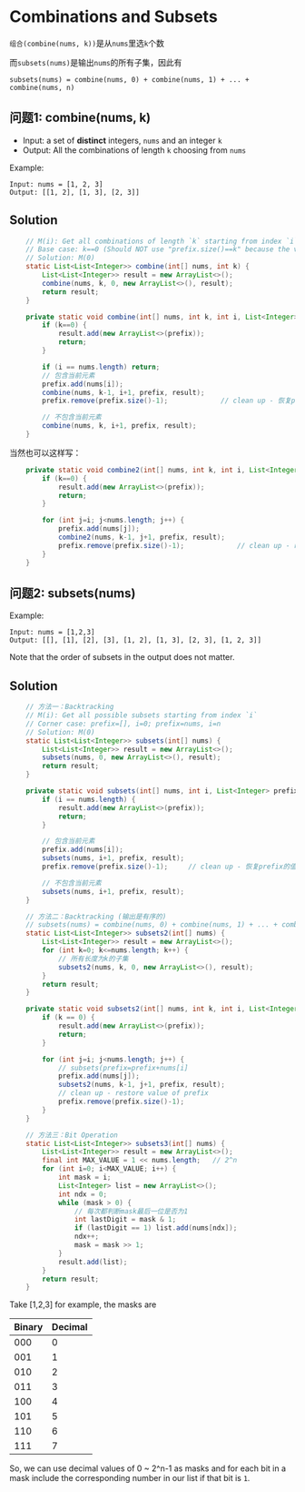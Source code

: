 # Combinations and Subsets
`组合(combine(nums, k))`是从`nums`里选`k`个数

而`subsets(nums)`是输出`nums`的所有子集，因此有

```
subsets(nums) = combine(nums, 0) + combine(nums, 1) + ... + combine(nums, n)
```

## 问题1: combine(nums, k)
- Input: a set of **distinct** integers, `nums` and an integer `k`
- Output: All the combinations of length `k` choosing from `nums`

Example:

```
Input: nums = [1, 2, 3]
Output: [[1, 2], [1, 3], [2, 3]]
```

## Solution

```java
    // M(i): Get all combinations of length `k` starting from index `i`
    // Base case: k==0 (Should NOT use "prefix.size()==k" because the value of `k` keeps changing at every iteration)
    // Solution: M(0)
    static List<List<Integer>> combine(int[] nums, int k) {
        List<List<Integer>> result = new ArrayList<>();
        combine(nums, k, 0, new ArrayList<>(), result);
        return result;
    }

    private static void combine(int[] nums, int k, int i, List<Integer> prefix, List<List<Integer>> result) {
        if (k==0) {
            result.add(new ArrayList<>(prefix));
            return;
        }

        if (i == nums.length) return;
        // 包含当前元素
        prefix.add(nums[i]);
        combine(nums, k-1, i+1, prefix, result);
        prefix.remove(prefix.size()-1);             // clean up - 恢复prefix的值

        // 不包含当前元素
        combine(nums, k, i+1, prefix, result);
    }
```

当然也可以这样写：

```java
    private static void combine2(int[] nums, int k, int i, List<Integer> prefix, List<List<Integer>> result) {
        if (k==0) {
            result.add(new ArrayList<>(prefix));
            return;
        }

        for (int j=i; j<nums.length; j++) {
            prefix.add(nums[j]);
            combine2(nums, k-1, j+1, prefix, result);
            prefix.remove(prefix.size()-1);             // clean up - restore the value of `prefix`
        }
    }
```

## 问题2: subsets(nums)
Example:

```
Input: nums = [1,2,3]
Output: [[], [1], [2], [3], [1, 2], [1, 3], [2, 3], [1, 2, 3]]
```

Note that the order of subsets in the output does not matter.

## Solution

```java
    // 方法一：Backtracking
    // M(i): Get all possible subsets starting from index `i`
    // Corner case: prefix=[], i=0; prefix=nums, i=n
    // Solution: M(0)
    static List<List<Integer>> subsets(int[] nums) {
        List<List<Integer>> result = new ArrayList<>();
        subsets(nums, 0, new ArrayList<>(), result);
        return result;
    }

    private static void subsets(int[] nums, int i, List<Integer> prefix, List<List<Integer>> result) {
        if (i == nums.length) {
            result.add(new ArrayList<>(prefix));
            return;
        }

        // 包含当前元素
        prefix.add(nums[i]);
        subsets(nums, i+1, prefix, result);
        prefix.remove(prefix.size()-1);     // clean up - 恢复prefix的值

        // 不包含当前元素
        subsets(nums, i+1, prefix, result);
    }

    // 方法二：Backtracking (输出是有序的)
    // subsets(nums) = combine(nums, 0) + combine(nums, 1) + ... + combine(nums, n)
    static List<List<Integer>> subsets2(int[] nums) {
        List<List<Integer>> result = new ArrayList<>();
        for (int k=0; k<=nums.length; k++) {
            // 所有长度为k的子集
            subsets2(nums, k, 0, new ArrayList<>(), result);
        }
        return result;
    }

    private static void subsets2(int[] nums, int k, int i, List<Integer> prefix, List<List<Integer>> result) {
        if (k == 0) {
            result.add(new ArrayList<>(prefix));
            return;
        }

        for (int j=i; j<nums.length; j++) {
            // subsets(prefix=prefix+nums[i]
            prefix.add(nums[j]);
            subsets2(nums, k-1, j+1, prefix, result);
            // clean up - restore value of prefix
            prefix.remove(prefix.size()-1);
        }
    }

    // 方法三：Bit Operation
    static List<List<Integer>> subsets3(int[] nums) {
        List<List<Integer>> result = new ArrayList<>();
        final int MAX_VALUE = 1 << nums.length;   // 2^n
        for (int i=0; i<MAX_VALUE; i++) {
            int mask = i;
            List<Integer> list = new ArrayList<>();
            int ndx = 0;
            while (mask > 0) {
                // 每次都判断mask最后一位是否为1
                int lastDigit = mask & 1;
                if (lastDigit == 1) list.add(nums[ndx]);
                ndx++;
                mask = mask >> 1;
            }
            result.add(list);
        }
        return result;
    }
```

Take [1,2,3] for example, the masks are

| Binary | Decimal |
| ------- | ---------- |
| 000 | 0 |
| 001 | 1 |
| 010 | 2 |
| 011 | 3 |
| 100 | 4 |
| 101 | 5 |
| 110 | 6 |
| 111 | 7 |

So, we can use decimal values of 0 ~ 2^n-1 as masks and for each bit in a mask include the corresponding number in our list if that bit is `1`.
